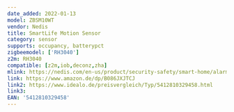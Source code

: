 ```yaml
---
date_added: 2022-01-13
model: ZBSM10WT
vendor: Nedis
title: SmartLife Motion Sensor
category: sensor
supports: occupancy, batterypct
zigbeemodel: ['RH3040']
z2m: RH3040
compatible: [z2m,iob,deconz,zha]
mlink: https://nedis.com/en-us/product/security-safety/smart-home/alarm/550726145/smartlife-motion-sensor-zigbee-30-battery-powered-ip20-detector-angle-120-0-detector-range-5-m-max-battery-life-12-months-android-ios-white
link: https://www.amazon.de/dp/B086JXJTCJ
link2: https://www.idealo.de/preisvergleich/Typ/5412810329458.html
link3: 
EAN: '5412810329458'
---
```

